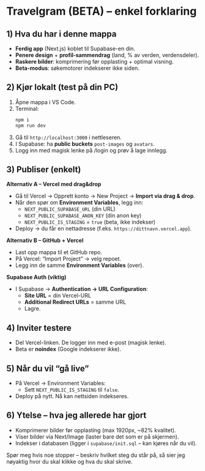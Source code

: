 # Travelgram (BETA) – enkel forklaring

## 1) Hva du har i denne mappa
- **Ferdig app** (Next.js) koblet til Supabase-en din.
- **Penere design** + **profil-sammendrag** (land, % av verden, verdensdeler).
- **Raskere bilder**: komprimering før opplasting + optimal visning.
- **Beta-modus**: søkemotorer indekserer ikke siden.

## 2) Kjør lokalt (test på din PC)
1. Åpne mappa i VS Code.
2. Terminal:
   ```bash
   npm i
   npm run dev
   ```
3. Gå til `http://localhost:3000` i nettleseren.
4. I Supabase: ha **public buckets** `post-images` og `avatars`.
5. Logg inn med magisk lenke på /login og prøv å lage innlegg.

## 3) Publiser (enkelt)
**Alternativ A – Vercel med drag&drop**
- Gå til Vercel → Opprett konto → New Project → **Import via drag & drop**.
- Når den spør om **Environment Variables**, legg inn:
  - `NEXT_PUBLIC_SUPABASE_URL` (din URL)
  - `NEXT_PUBLIC_SUPABASE_ANON_KEY` (din anon key)
  - `NEXT_PUBLIC_IS_STAGING` = `true` (beta, ikke indekser)
- Deploy → du får en nettadresse (f.eks. `https://dittnavn.vercel.app`).

**Alternativ B – GitHub + Vercel**
- Last opp mappa til et GitHub repo.
- På Vercel: “Import Project” → velg repoet.
- Legg inn de samme **Environment Variables** (over).

**Supabase Auth (viktig)**
- I Supabase → **Authentication → URL Configuration**:
  - **Site URL** = din Vercel-URL
  - **Additional Redirect URLs** = samme URL
  - Lagre.

## 4) Inviter testere
- Del Vercel-linken. De logger inn med e-post (magisk lenke).
- Beta er **noindex** (Google indekserer ikke).

## 5) Når du vil “gå live”
- På Vercel → Environment Variables:
  - Sett `NEXT_PUBLIC_IS_STAGING` til `false`.
- Deploy på nytt. Nå kan nettsiden indekseres.

## 6) Ytelse – hva jeg allerede har gjort
- Komprimerer bilder før opplasting (max 1920px, ~82% kvalitet).
- Viser bilder via Next/Image (laster bare det som er på skjermen).
- Indekser i databasen (ligger i `supabase/init.sql` – kan kjøres når du vil).

Spør meg hvis noe stopper – beskriv hvilket steg du står på, så sier jeg nøyaktig hvor du skal klikke og hva du skal skrive.
